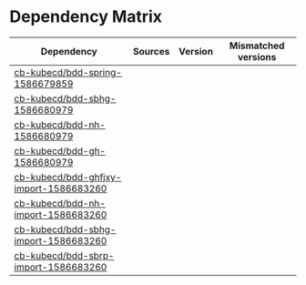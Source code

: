 # Dependency Matrix

Dependency | Sources | Version | Mismatched versions
---------- | ------- | ------- | -------------------
[cb-kubecd/bdd-spring-1586679859](https://github.com/cb-kubecd/bdd-spring-1586679859.git) |  | []() | 
[cb-kubecd/bdd-sbhg-1586680979](https://github.com/cb-kubecd/bdd-sbhg-1586680979.git) |  | []() | 
[cb-kubecd/bdd-nh-1586680979](https://github.com/cb-kubecd/bdd-nh-1586680979.git) |  | []() | 
[cb-kubecd/bdd-gh-1586680979](https://github.com/cb-kubecd/bdd-gh-1586680979.git) |  | []() | 
[cb-kubecd/bdd-ghfjxy-import-1586683260](https://github.com/cb-kubecd/bdd-ghfjxy-import-1586683260.git) |  | []() | 
[cb-kubecd/bdd-nh-import-1586683260](https://github.com/cb-kubecd/bdd-nh-import-1586683260.git) |  | []() | 
[cb-kubecd/bdd-sbhg-import-1586683260](https://github.com/cb-kubecd/bdd-sbhg-import-1586683260.git) |  | []() | 
[cb-kubecd/bdd-sbrp-import-1586683260](https://github.com/cb-kubecd/bdd-sbrp-import-1586683260.git) |  | []() | 
